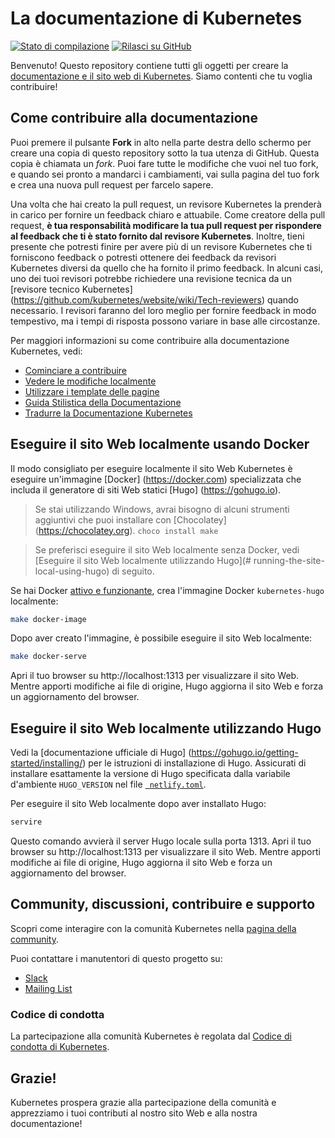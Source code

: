 # La documentazione di Kubernetes

[![Stato di compilazione](https://api.travis-ci.org/kubernetes/website.svg?branch=master)](https://travis-ci.org/kubernetes/website)
[![Rilasci su GitHub](https://img.shields.io/github/release/kubernetes/website.svg)](https://github.com/kubernetes/website/releases/latest)

Benvenuto! Questo repository contiene tutti gli oggetti per creare la [documentazione e il sito web di Kubernetes](https://kubernetes.io/). Siamo contenti che tu voglia contribuire!

## Come contribuire alla documentazione

Puoi premere il pulsante **Fork** in alto nella parte destra dello schermo per creare una copia di questo repository sotto la tua utenza di GitHub. Questa copia è chiamata un *fork*. Puoi fare tutte le modifiche che vuoi nel tuo fork, e quando sei pronto a mandarci i cambiamenti, vai sulla pagina del tuo fork e crea una nuova pull request per farcelo sapere.

Una volta che hai creato la pull request, un revisore Kubernetes la prenderà in carico per fornire un feedback chiaro e attuabile. Come creatore della pull request, **è tua responsabilità modificare la tua pull request per rispondere al feedback che ti è stato fornito dal revisore Kubernetes**. Inoltre, tieni presente che potresti finire per avere più di un revisore Kubernetes che ti forniscono feedback o potresti ottenere dei feedback da revisori Kubernetes diversi da quello che ha fornito il primo feedback. In alcuni casi, uno dei tuoi revisori potrebbe richiedere una revisione tecnica da un [revisore tecnico Kubernetes] (https://github.com/kubernetes/website/wiki/Tech-reviewers) quando necessario. I revisori faranno del loro meglio per fornire feedback in modo tempestivo, ma i tempi di risposta possono variare in base alle circostanze.

Per maggiori informazioni su come contribuire alla documentazione Kubernetes, vedi:

* [Cominciare a contribuire](https://kubernetes.io/docs/contribute/start/)
* [Vedere le modifiche localmente](http://kubernetes.io/docs/contribute/intermediate#view-your-changes-locally)
* [Utilizzare i template delle pagine](http://kubernetes.io/docs/contribute/style/page-templates/)
* [Guida Stilistica della Documentazione](http://kubernetes.io/docs/contribute/style/style-guide/)
* [Tradurre la Documentazione Kubernetes](https://kubernetes.io/docs/contribute/localization/)

## Eseguire il sito Web localmente usando Docker

Il modo consigliato per eseguire localmente il sito Web Kubernetes è eseguire un'immagine [Docker] (https://docker.com) specializzata che includa il generatore di siti Web statici [Hugo] (https://gohugo.io).

> Se stai utilizzando Windows, avrai bisogno di alcuni strumenti aggiuntivi che puoi installare con [Chocolatey] (https://chocolatey.org). `choco install make`

> Se preferisci eseguire il sito Web localmente senza Docker, vedi [Eseguire il sito Web localmente utilizzando Hugo](# running-the-site-local-using-hugo) di seguito.

Se hai Docker [attivo e funzionante](https://www.docker.com/get-started), crea l'immagine Docker `kubernetes-hugo` localmente:

```bash
make docker-image
```

Dopo aver creato l'immagine, è possibile eseguire il sito Web localmente:

```bash
make docker-serve
```

Apri il tuo browser su http://localhost:1313 per visualizzare il sito Web. Mentre apporti modifiche ai file di origine, Hugo aggiorna il sito Web e forza un aggiornamento del browser.

## Eseguire il sito Web localmente utilizzando Hugo

Vedi la [documentazione ufficiale di Hugo] (https://gohugo.io/getting-started/installing/) per le istruzioni di installazione di Hugo. Assicurati di installare esattamente la versione di Hugo specificata dalla variabile d'ambiente `HUGO_VERSION` nel file [` netlify.toml`](netlify.toml#L9).

Per eseguire il sito Web localmente dopo aver installato Hugo:

```bash
servire
```

Questo comando avvierà il server Hugo locale sulla porta 1313. Apri il tuo browser su http://localhost:1313 per visualizzare il sito Web. Mentre apporti modifiche ai file di origine, Hugo aggiorna il sito Web e forza un aggiornamento del browser.

## Community, discussioni, contribuire e supporto

Scopri come interagire con la comunità Kubernetes nella [pagina della community](http://kubernetes.io/community/).

Puoi contattare i manutentori di questo progetto su:

- [Slack](https://kubernetes.slack.com/messages/sig-docs)
- [Mailing List](https://groups.google.com/forum/#!forum/kubernetes-sig-docs)

### Codice di condotta

La partecipazione alla comunità Kubernetes è regolata dal [Codice di condotta di Kubernetes](code-of-conduct.md).

## Grazie!

Kubernetes prospera grazie alla partecipazione della comunità e apprezziamo i tuoi contributi al nostro sito Web e alla nostra documentazione!
